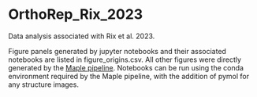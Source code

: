 # OrthoRep_Rix_2023
Data analysis associated with Rix et al. 2023.

Figure panels generated by jupyter notebooks and their associated notebooks are listed in figure_origins.csv.
All other figures were directly generated by the [Maple pipeline](https://github.com/gordonrix/maple.git).
Notebooks can be run using the conda environment required by the Maple pipeline, with the addition of pymol for any structure images.